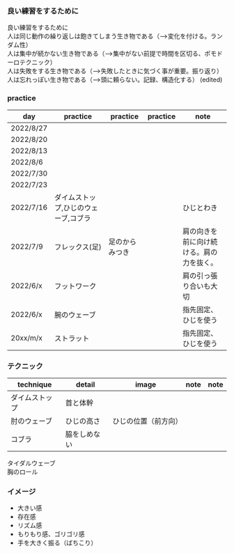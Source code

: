 ### 良い練習をするために

良い練習をするために  
人は同じ動作の繰り返しは飽きてしまう生き物である（-->変化を付ける。ランダム性）  
人は集中が続かない生き物である（-->集中がない前提で時間を区切る、ポモドーロテクニック）  
人は失敗をする生き物である（-->失敗したときに気づく事が重要。振り返り）  
人は忘れっぽい生き物である（-->頭に頼らない。記録、構造化する） (edited)   

### practice

|  day  |  practice  |  practice  |  practice  |  note  |
| ---- | ---- | ---- | ---- | ---- |
|  2022/8/27  |    |    |    |    |
|  2022/8/20  |    |    |    |    |
|  2022/8/13  |    |    |    |    |
|  2022/8/6  |    |    |    |    |
|  2022/7/30  |    |    |    |    |
|  2022/7/23  |    |    |    |    |
|  2022/7/16  |  ダイムストップ,ひじのウェーブ,コブラ  |    |    |  ひじとわき  |
|  2022/7/9  |  フレックス(足)  |  足のからみつき  |    |  肩の向きを前に向け続ける。肩の力を抜く。  |
|  2022/6/x  |  フットワーク  |    |    |  肩の引っ張り合いも大切  |
|  2022/6/x  |  腕のウェーブ  |    |    |  指先固定、ひじを使う  |
|  20xx/m/x  |  ストラット  |    |    |  指先固定、ひじを使う  |

### テクニック

|  technique  |  detail  |  image  |  note  |  note  |
| ---- | ---- | ---- | ---- | ---- |
|  ダイムストップ  |  首と体幹  |    |    |    |
|  肘のウェーブ  |  ひじの高さ  |  ひじの位置（前方向）  |    |    |
|  コブラ  |  脇をしめない  |    |    |    |
タイダルウェーブ  
胸のロール  

### イメージ

- 大きい感
- 存在感
- リズム感
- もりもり感、ゴリゴリ感
- 手を大きく振る（ばちこり）
